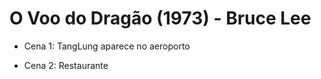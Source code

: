 # O Voo do Dragão (1973) - Bruce Lee

- Cena 1: TangLung aparece no aeroporto

- Cena 2: Restaurante

